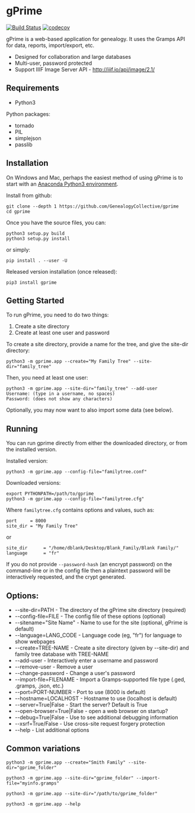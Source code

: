 # gPrime

[![Build Status](https://travis-ci.org/GenealogyCollective/gprime.svg?branch=master)](https://travis-ci.org/GenealogyCollective/gprime) [![codecov](https://codecov.io/gh/GenealogyCollective/gprime/branch/master/graph/badge.svg)](https://codecov.io/gh/GenealogyCollective/gprime)

gPrime is a web-based application for genealogy. It uses the Gramps API for data, reports, import/export, etc.

* Designed for collaboration and large databases
* Multi-user, password protected
* Support IIIF Image Server API - http://iiif.io/api/image/2.1/

Requirements
------------

* Python3

Python packages:

* tornado
* PIL
* simplejson
* passlib

Installation
-------------

On Windows and Mac, perhaps the easiest method of using gPrime is to start with an [Anaconda Python3 environment](https://www.continuum.io/downloads).

Install from github:

```
git clone --depth 1 https://github.com/GenealogyCollective/gprime
cd gprime
```
Once you have the source files, you can:

```
python3 setup.py build
python3 setup.py install
```

or simply:

```
pip install . --user -U
```

Released version installation (once released):

```
pip3 install gprime
```

Getting Started
---------------

To run gPrime, you need to do two things:

1. Create a site directory
2. Create at least one user and password

To create a site directory, provide a name for the tree, and give the site-dir directory:

```
python3 -m gprime.app --create="My Family Tree" --site-dir="family_tree"
```

Then, you need at least one user:

```
python3 -m gprime.app --site-dir="family_tree" --add-user
Username: (type in a username, no spaces)
Password: (does not show any characters)
```

Optionally, you may now want to also import some data (see below).


Running
-------

You can run gprime directly from either the downloaded directory, or from the installed version.

Installed version:

```
python3 -m gprime.app --config-file="familytree.conf"
```

Downloaded versions:

```
export PYTHONPATH=/path/to/gprime
python3 -m gprime.app --config-file="familytree.cfg"
```

Where `familytree.cfg` contains options and values, such as:

```
port     = 8000
site_dir = "My Family Tree"
```
or

```
site_dir      = "/home/dblank/Desktop/Blank_Family/Blank Family/"
language      = "fr"
```

If you do not provide `--password-hash` (an encrypt password) on the command-line or in the config file then a plaintext password will be interactively requested, and the crypt generated.

Options:
------------

* --site-dir=PATH - The directory of the gPrime site directory (required)
* --config-file=FILE - The config file of these options (optional)
* --sitename="Site Name" - Name to use for the site (optional, gPrime is default)
* --language=LANG_CODE - Language code (eg, "fr") for language to show webpages
* --create=TREE-NAME - Create a site directory (given by --site-dir) and family tree database with TREE-NAME
* --add-user - Interactively enter a username and password
* --remove-user - Remove a user
* --change-password - Change a user's password
* --import-file=FILENAME - Import a Gramps-supported file type (.ged, .gramps, .json, etc.)
* --port=PORT-NUMBER - Port to use (8000 is default)
* --hostname=LOCALHOST - Hostname to use (localhost is default)
* --server=True|False - Start the server? Default is True
* --open-browser=True|False - open a web browser on startup?
* --debug=True|False - Use to see additional debugging information
* --xsrf=True/False - Use cross-site request forgery protection
* --help - List additional options

Common variations
-----------------

```
python3 -m gprime.app --create="Smith Family" --site-dir="gprime_folder"

python3 -m gprime.app --site-dir="gprime_folder" --import-file="myinfo.gramps"

python3 -m gprime.app --site-dir="/path/to/gprime_folder"

python3 -m gprime.app --help
```
